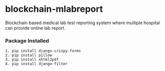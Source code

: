# blockchain-mlabreport
Blockchain based medical lab test reporting system where multiple hospital can provide online lab report.

### Package Installed
    1. pip install django-crispy-forms
    2. pip install pillow
    3. pip install xhtml2pdf
    4. pip install django-filter

